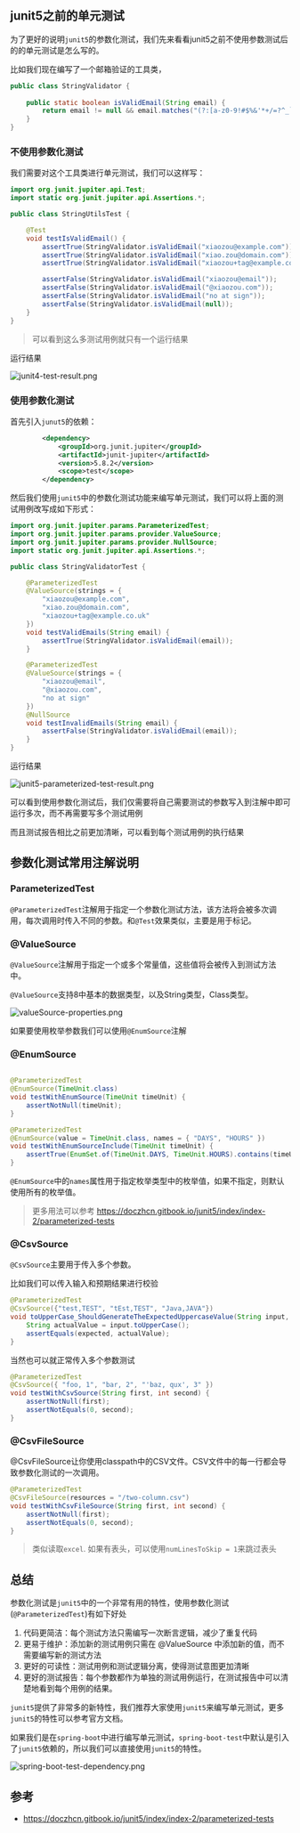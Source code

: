 ## junit5之前的单元测试

为了更好的说明`junit5`的参数化测试，我们先来看看junit5之前不使用参数测试后的的单元测试是怎么写的。


比如我们现在编写了一个邮箱验证的工具类，

```java
public class StringValidator {
    
    public static boolean isValidEmail(String email) {
        return email != null && email.matches("(?:[a-z0-9!#$%&'*+/=?^_`{|}~-]+(?:\.[a-z0-9!#$%&'*+/=?^_`{|}~-]+)*|"(?:[\x01-\x08\x0b\x0c\x0e-\x1f\x21\x23-\x5b\x5d-\x7f]|\\[\x01-\x09\x0b\x0c\x0e-\x7f])*")@(?:(?:[a-z0-9](?:[a-z0-9-]*[a-z0-9])?\.)+[a-z0-9](?:[a-z0-9-]*[a-z0-9])?|\[(?:(?:25[0-5]|2[0-4][0-9]|[01]?[0-9][0-9]?)\.){3}(?:25[0-5]|2[0-4][0-9]|[01]?[0-9][0-9]?|[a-z0-9-]*[a-z0-9]:(?:[\x01-\x08\x0b\x0c\x0e-\x1f\x21-\x5a\x53-\x7f]|\\[\x01-\x09\x0b\x0c\x0e-\x7f])+)\])");
    }
}
```

### 不使用参数化测试

我们需要对这个工具类进行单元测试，我们可以这样写：

```java
import org.junit.jupiter.api.Test;
import static org.junit.jupiter.api.Assertions.*;

public class StringUtilsTest {

    @Test
    void testIsValidEmail() {
        assertTrue(StringValidator.isValidEmail("xiaozou@example.com"));
        assertTrue(StringValidator.isValidEmail("xiao.zou@domain.com"));
        assertTrue(StringValidator.isValidEmail("xiaozou+tag@example.co.uk"));

        assertFalse(StringValidator.isValidEmail("xiaozou@email"));
        assertFalse(StringValidator.isValidEmail("@xiaozou.com"));
        assertFalse(StringValidator.isValidEmail("no at sign"));
        assertFalse(StringValidator.isValidEmail(null));
    }
}

```

> 可以看到这么多测试用例就只有一个运行结果

运行结果

![junit4-test-result.png](../images/junit5-parameterized-test-result.png)

### 使用参数化测试

首先引入`junut5`的依赖：

```xml
        <dependency>
            <groupId>org.junit.jupiter</groupId>
            <artifactId>junit-jupiter</artifactId>
            <version>5.8.2</version>
            <scope>test</scope>
        </dependency>
```


然后我们使用`junit5`中的参数化测试功能来编写单元测试，我们可以将上面的测试用例改写成如下形式：

```java
import org.junit.jupiter.params.ParameterizedTest;
import org.junit.jupiter.params.provider.ValueSource;
import org.junit.jupiter.params.provider.NullSource;
import static org.junit.jupiter.api.Assertions.*;

public class StringValidatorTest {

    @ParameterizedTest
    @ValueSource(strings = {
        "xiaozou@example.com",
        "xiao.zou@domain.com",
        "xiaozou+tag@example.co.uk"
    })
    void testValidEmails(String email) {
        assertTrue(StringValidator.isValidEmail(email));
    }

    @ParameterizedTest
    @ValueSource(strings = {
        "xiaozou@email",
        "@xiaozou.com",
        "no at sign"
    })
    @NullSource
    void testInvalidEmails(String email) {
        assertFalse(StringValidator.isValidEmail(email));
    }
}
```


运行结果

![junit5-parameterized-test-result.png](../images/junit5-parameterized-test-result.png)


可以看到使用参数化测试后，我们仅需要将自己需要测试的参数写入到注解中即可运行多次，而不再需要写多个测试用例

而且测试报告相比之前更加清晰，可以看到每个测试用例的执行结果

## 参数化测试常用注解说明

### ParameterizedTest

 `@ParameterizedTest`注解用于指定一个参数化测试方法，该方法将会被多次调用，每次调用时传入不同的参数。和`@Test`效果类似，主要是用于标记。
 

### @ValueSource

`@ValueSource`注解用于指定一个或多个常量值，这些值将会被传入到测试方法中。

`@ValueSource`支持8中基本的数据类型，以及String类型，Class类型。

![valueSource-properties.png](../images/valueSource-properties.png)

如果要使用枚举参数我们可以使用`@EnumSource`注解

### @EnumSource

```java

@ParameterizedTest
@EnumSource(TimeUnit.class)
void testWithEnumSource(TimeUnit timeUnit) {
    assertNotNull(timeUnit);
}

@ParameterizedTest
@EnumSource(value = TimeUnit.class, names = { "DAYS", "HOURS" })
void testWithEnumSourceInclude(TimeUnit timeUnit) {
    assertTrue(EnumSet.of(TimeUnit.DAYS, TimeUnit.HOURS).contains(timeUnit));
}

```

`@EnumSource`中的`names`属性用于指定枚举类型中的枚举值，如果不指定，则默认使用所有的枚举值。


> 更多用法可以参考 https://doczhcn.gitbook.io/junit5/index/index-2/parameterized-tests


### @CsvSource

`@CsvSource`主要用于传入多个参数。

比如我们可以传入输入和预期结果进行校验

```java
@ParameterizedTest
@CsvSource({"test,TEST", "tEst,TEST", "Java,JAVA"})
void toUpperCase_ShouldGenerateTheExpectedUppercaseValue(String input, String expected) {
    String actualValue = input.toUpperCase();
    assertEquals(expected, actualValue);
}

```

当然也可以就正常传入多个参数测试

```java
@ParameterizedTest
@CsvSource({ "foo, 1", "bar, 2", "'baz, qux', 3" })
void testWithCsvSource(String first, int second) {
    assertNotNull(first);
    assertNotEquals(0, second);
}
```

### @CsvFileSource

@CsvFileSource让你使用classpath中的CSV文件。CSV文件中的每一行都会导致参数化测试的一次调用。

```java
@ParameterizedTest
@CsvFileSource(resources = "/two-column.csv")
void testWithCsvFileSource(String first, int second) {
    assertNotNull(first);
    assertNotEquals(0, second);
}
```

> 类似读取`excel`. 如果有表头，可以使用`numLinesToSkip = 1`来跳过表头




## 总结

参数化测试是`junit5`中的一个非常有用的特性，使用参数化测试(`@ParameterizedTest`)有如下好处

1. 代码更简洁：每个测试方法只需编写一次断言逻辑，减少了重复代码
2. 更易于维护：添加新的测试用例只需在 @ValueSource 中添加新的值，而不需要编写新的测试方法
3. 更好的可读性：测试用例和测试逻辑分离，使得测试意图更加清晰
4. 更好的测试报告：每个参数都作为单独的测试用例运行，在测试报告中可以清楚地看到每个用例的结果。

`junit5`提供了非常多的新特性，我们推荐大家使用`junit5`来编写单元测试，更多`junit5`的特性可以参考官方文档。

如果我们是在`spring-boot`中进行编写单元测试，`spring-boot-test`中默认是引入了`junit5`依赖的，所以我们可以直接使用`junit5`的特性。

![spring-boot-test-dependency.png](../images/spring-boot-test-dependency.png)

## 参考

- https://doczhcn.gitbook.io/junit5/index/index-2/parameterized-tests